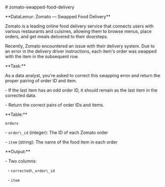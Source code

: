 \# zomato-swapped-food-delivery



\*\*DataLemur: Zomato — Swapped Food Delivery\*\*



Zomato is a leading online food delivery service that connects users with various restaurants and cuisines, allowing them to browse menus, place orders, and get meals delivered to their doorsteps.



Recently, Zomato encountered an issue with their delivery system. Due to an error in the delivery driver instructions, each item's order was swapped with the item in the subsequent row.



\*\*Task:\*\*  

As a data analyst, you're asked to correct this swapping error and return the proper pairing of order ID and item.  

\- If the last item has an odd order ID, it should remain as the last item in the corrected data.  

\- Return the correct pairs of order IDs and items.



\*\*Table:\*\*



`orders`  

\- `order\_id` (integer): The ID of each Zomato order  

\- `item` (string): The name of the food item in each order  



\*\*Output:\*\*  

\- Two columns:  

&nbsp; - `corrected\_order\_id`  

&nbsp; - `item`



